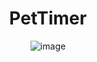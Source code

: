 
<div align="center">
  
# PetTimer
</div>

<div align="center">

![image](https://user-images.githubusercontent.com/70410264/218915746-1b2ed9d2-06f5-49e4-83ab-a2c414b1df8e.png)
</div>
